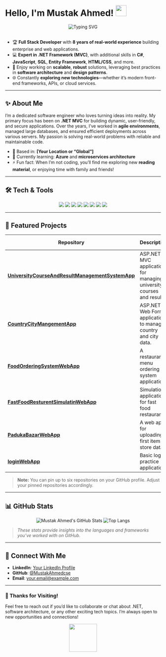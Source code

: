 <!--
Replace "MustakAhmedcse" with your actual GitHub username if needed.
Place this README.md in a repo named exactly the same as your username.
-->

# Hello, I'm Mustak Ahmed! <img src="https://media.giphy.com/media/hvRJCLFzcasrR4ia7z/giphy.gif" width="35">

<div align="center">
  <img src="https://readme-typing-svg.demolab.com?font=Fira+Code&size=22&duration=3000&pause=500&center=true&width=435&lines=Full+Stack+Software+Engineer;8%2B+Years+of+Professional+Experience;Expert+in+.NET+Framework+(MVC);Passionate+Lifelong+Learner" alt="Typing SVG" />
</div>

<br />

- 🏆 **Full Stack Developer** with **8 years of real-world experience** building enterprise and web applications.  
- 💻 **Expert in .NET Framework (MVC)**, with additional skills in **C#**, **JavaScript**, **SQL**, **Entity Framework**, **HTML/CSS**, and more.  
- 🚀 Enjoy working on **scalable**, **robust** solutions, leveraging best practices in **software architecture** and **design patterns**.  
- 🌐 Constantly **exploring new technologies**—whether it’s modern front-end frameworks, APIs, or cloud services.

---

## ✨ About Me

I’m a dedicated software engineer who loves turning ideas into reality. My primary focus has been on **.NET MVC** for building dynamic, user-friendly, and secure applications. Over the years, I’ve worked in **agile environments**, managed large databases, and ensured efficient deployments across various servers. My passion is solving real-world problems with reliable and maintainable code.

- 📍 Based in: **[Your Location or “Global”]**  
- 🌱 Currently learning: **Azure** and **microservices architecture**  
- ⚡ Fun fact: When I’m not coding, you’ll find me exploring new **reading material**, or enjoying time with family and friends!

---

## 🛠️ Tech & Tools

<div align="center">
  <img src="https://img.shields.io/badge/.NET%20Framework-512BD4?style=flat&logo=.net&logoColor=white" />
  <img src="https://img.shields.io/badge/C%23-239120?style=flat&logo=c-sharp&logoColor=white" />
  <img src="https://img.shields.io/badge/JavaScript-F7DF1E?style=flat&logo=javascript&logoColor=black" />
  <img src="https://img.shields.io/badge/SQL-CC2927?style=flat&logo=microsoft%20sql%20server&logoColor=white" />
  <img src="https://img.shields.io/badge/Entity%20Framework-512BD4?style=flat&logo=.net&logoColor=white" />
  <img src="https://img.shields.io/badge/HTML5-E34F26?style=flat&logo=html5&logoColor=white" />
  <img src="https://img.shields.io/badge/CSS3-1572B6?style=flat&logo=css3&logoColor=white" />
  <img src="https://img.shields.io/badge/Git-F05032?style=flat&logo=git&logoColor=white" />
</div>

---

## 📌 Featured Projects

| Repository | Description | Tech Stack |
|------------|------------|------------|
| [**UniversityCourseAndResultManagementSystemApp**](https://github.com/MustakAhmedcse/UniversityCourseAndResultManagementSystemApp) | ASP.NET MVC application for managing university courses and results. | `.NET MVC`, `C#`, `SQL` |
| [**CountryCityMangementApp**](https://github.com/MustakAhmedcse/CountryCityMangementApp) | ASP.NET Web Form application to manage country and city data. | `ASP.NET`, `JavaScript`, `SQL` |
| [**FoodOrderingSystemWebApp**](https://github.com/MustakAhmedcse/FoodOrderingSystemWebApp) | A restaurant menu ordering system application. | `.NET MVC`, `JavaScript`, `SQL` |
| [**FastFoodResturentSimulatinWebApp**](https://github.com/MustakAhmedcse/FastFoodResturentSimulatinWebApp) | Simulation application for fast food restaurants. | `ASP.NET`, `JavaScript` |
| [**PadukaBazarWebApp**](https://github.com/MustakAhmedcse/PadukaBazarWebApp) | A web app for uploading first item or store data. | `.NET MVC`, `SQL` |
| [**loginWebApp**](https://github.com/MustakAhmedcse/loginWebApp) | Basic login practice application. | `.NET MVC`, `CSS` |

> **Note:** You can pin up to six repositories on your GitHub profile. Adjust your pinned repositories accordingly.

---

## 📊 GitHub Stats

<div align="center">

![Mustak Ahmed's GitHub Stats](https://github-readme-stats.vercel.app/api?username=MustakAhmedcse&show_icons=true&theme=radical)
![Top Langs](https://github-readme-stats.vercel.app/api/top-langs/?username=MustakAhmedcse&layout=compact&theme=radical)

</div>

> _These stats provide insights into the languages and frameworks you’ve worked with on GitHub._

---

## 🤝 Connect With Me

- **LinkedIn**: [Your LinkedIn Profile](#)  
- **GitHub**: [@MustakAhmedcse](https://github.com/MustakAhmedcse)  
- **Email**: [your.email@example.com](mailto:your.email@example.com)  

---

### 🤗 Thanks for Visiting!

Feel free to reach out if you’d like to collaborate or chat about .NET, software architecture, or any other exciting tech topics. I’m always open to new opportunities and connections!

<p align="center">
  <img src="https://media.giphy.com/media/jTNG3RF6EwbkpD4LZx/giphy.gif" width="90">
</p>

